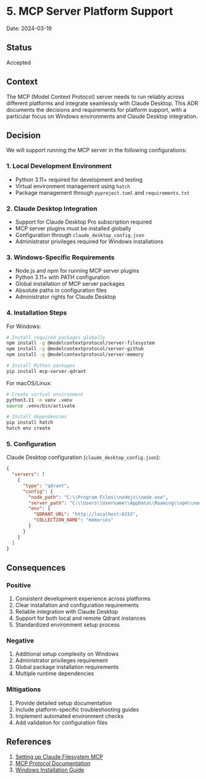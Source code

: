 # 5. MCP Server Platform Support

Date: 2024-03-19

## Status

Accepted

## Context

The MCP (Model Context Protocol) server needs to run reliably across different platforms and integrate seamlessly with Claude Desktop. This ADR documents the decisions and requirements for platform support, with a particular focus on Windows environments and Claude Desktop integration.

## Decision

We will support running the MCP server in the following configurations:

### 1. Local Development Environment

- Python 3.11+ required for development and testing
- Virtual environment management using `hatch`
- Package management through `pyproject.toml` and `requirements.txt`

### 2. Claude Desktop Integration

- Support for Claude Desktop Pro subscription required
- MCP server plugins must be installed globally
- Configuration through `claude_desktop_config.json`
- Administrator privileges required for Windows installations

### 3. Windows-Specific Requirements

- Node.js and npm for running MCP server plugins
- Python 3.11+ with PATH configuration
- Global installation of MCP server packages
- Absolute paths in configuration files
- Administrator rights for Claude Desktop

### 4. Installation Steps

For Windows:
```bash
# Install required packages globally
npm install -g @modelcontextprotocol/server-filesystem
npm install -g @modelcontextprotocol/server-github
npm install -g @modelcontextprotocol/server-memory

# Install Python packages
pip install mcp-server-qdrant
```

For macOS/Linux:
```bash
# Create virtual environment
python3.11 -m venv .venv
source .venv/bin/activate

# Install dependencies
pip install hatch
hatch env create
```

### 5. Configuration

Claude Desktop configuration (`claude_desktop_config.json`):
```json
{
  "servers": [
    {
      "type": "qdrant",
      "config": {
        "node_path": "C:\\Program Files\\nodejs\\node.exe",
        "server_path": "C:\\Users\\Username\\AppData\\Roaming\\npm\\node_modules\\@modelcontextprotocol\\server-qdrant\\dist\\index.js",
        "env": {
          "QDRANT_URL": "http://localhost:6333",
          "COLLECTION_NAME": "memories"
        }
      }
    }
  ]
}
```

## Consequences

### Positive

1. Consistent development experience across platforms
2. Clear installation and configuration requirements
3. Reliable integration with Claude Desktop
4. Support for both local and remote Qdrant instances
5. Standardized environment setup process

### Negative

1. Additional setup complexity on Windows
2. Administrator privileges requirement
3. Global package installation requirements
4. Multiple runtime dependencies

### Mitigations

1. Provide detailed setup documentation
2. Include platform-specific troubleshooting guides
3. Implement automated environment checks
4. Add validation for configuration files

## References

1. [Setting up Claude Filesystem MCP](https://medium.com/@richardhightower/setting-up-claude-filesystem-mcp-80e48a1d3def)
2. [MCP Protocol Documentation](https://modelcontextprotocol.io/tutorials/building-mcp-with-llms)
3. [Windows Installation Guide](https://gist.github.com/feveromo/7a340d7795fca1ccd535a5802b976e1f) 